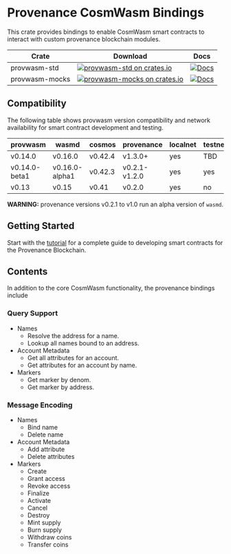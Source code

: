 # Provenance CosmWasm Bindings

This crate provides bindings to enable CosmWasm smart contracts to interact with custom provenance
blockchain modules.

| Crate          | Download | Docs |
| -------------- | -------- | ---- |
| provwasm-std   | [![provwasm-std on crates.io](https://img.shields.io/crates/v/provwasm-std.svg)](https://crates.io/crates/provwasm-std) |  [![Docs](https://docs.rs/provwasm-std/badge.svg)](https://docs.rs/provwasm-std) |
| provwasm-mocks | [![provwasm-mocks on crates.io](https://img.shields.io/crates/v/provwasm-mocks.svg)](https://crates.io/crates/provwasm-mocks) | [![Docs](https://docs.rs/provwasm-mocks/badge.svg)](https://docs.rs/provwasm-mocks) |

## Compatibility

The following table shows provwasm version compatibility and network availability for smart
contract development and testing.

| provwasm      | wasmd          | cosmos  | provenance    | localnet | testnets | mainnet | module support        |
| ------------- | -------------- | ------- | ------------- | -------- | -------- | ------- | --------------------- |
| v0.14.0       | v0.16.0        | v0.42.4 | v1.3.0+       | yes      | TBD      | TBD     | attribute,marker,name |
| v0.14.0-beta1 | v0.16.0-alpha1 | v0.42.3 | v0.2.1-v1.2.0 | yes      | yes      | yes     | attribute,marker,name |
| v0.13         | v0.15          | v0.41   | v0.2.0        | yes      | no       | N/A     | attribute,marker,name |

**WARNING:** provenance versions v0.2.1 to v1.0 run an alpha version of `wasmd`.

## Getting Started

Start with the [tutorial](docs/tutorial/01-overview.md) for a complete guide to developing smart
contracts for the Provenance Blockchain.

## Contents

In addition to the core CosmWasm functionality, the provenance bindings include

### Query Support

- Names
  - Resolve the address for a name.
  - Lookup all names bound to an address.
- Account Metadata
  - Get all attributes for an account.
  - Get attributes for an account by name.
- Markers
  - Get marker by denom.
  - Get marker by address.

### Message Encoding

- Names
  - Bind name
  - Delete name
- Account Metadata
  - Add attribute
  - Delete attributes
- Markers
  - Create
  - Grant access
  - Revoke access
  - Finalize
  - Activate
  - Cancel
  - Destroy
  - Mint supply
  - Burn supply
  - Withdraw coins
  - Transfer coins
